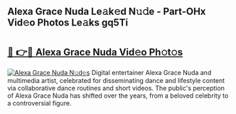 ## Alexa Grace Nuda Le𝚊k𝚎d N𝚞𝚍e - Part-OHx Vid𝚎o Photos Le𝚊ks gq5Ti

# <h2><a href="http://fbeml5u.evod.top/?m=Alexa+Grace+Nuda">🔗 👉🔴 Alexa Grace Nuda Vid𝚎o Ph𝚘t𝚘s</a></h2>

[![Alexa Grace Nuda N𝚞d𝚎s](https://i.imgur.com/8V9OHl7.gif)](http://fbeml5u.evod.top/?m=Alexa+Grace+Nuda)
Digital entertainer Alexa Grace Nuda and multimedia artist, celebrated for disseminating dance and lifestyle content via collaborative dance routines and short videos. The public's perception of Alexa Grace Nuda has shifted over the years, from a beloved celebrity to a controversial figure. 
